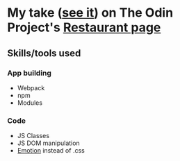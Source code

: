 # My take ([see it](https://lippiece.github.io/odin-restaurant-page/)) on The Odin Project's [Restaurant page](theodinproject.com/lessons/node-path-javascript-restaurant-page)
## Skills/tools used
### App building
- Webpack
- npm
- Modules
### Code
- JS Classes
- JS DOM manipulation
- [Emotion](https://emotion.sh/) instead of .css
